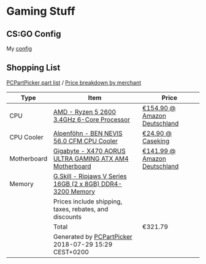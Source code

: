# Gaming Stuff

## CS:GO Config

My [config](https://gist.github.com/Paraidomat/ffd53cc64a4edcb7bf4459962147c322)

## Shopping List

<a href="https://de.pcpartpicker.com/list/hJvL7W">PCPartPicker part list</a> / <a href="https://de.pcpartpicker.com/list/hJvL7W/by_merchant/">Price breakdown by merchant</a>
<table class="pcpp-part-list">
  <thead>
    <tr>
      <th>Type</th>
      <th>Item</th>
      <th>Price</th>
    </tr>
  </thead>
  <tbody>
    <tr>
      <td class="pcpp-part-list-type">CPU</td>
      <td class="pcpp-part-list-item"><a href="https://de.pcpartpicker.com/product/jLF48d/amd-ryzen-5-2600-34ghz-6-core-processor-yd2600bbafbox">AMD - Ryzen 5 2600 3.4GHz 6-Core Processor</a></td>
      <td class="pcpp-part-list-price">
        <a href="https://de.pcpartpicker.com/product/jLF48d/amd-ryzen-5-2600-34ghz-6-core-processor-yd2600bbafbox">€154.90 @ Amazon Deutschland</a>
      </td>
    </tr>
    <tr>
      <td class="pcpp-part-list-type">CPU Cooler</td>
      <td class="pcpp-part-list-item"><a href="https://de.pcpartpicker.com/product/kPDzK8/alpenfohn-ben-nevis-560-cfm-cpu-cooler-84000000119">Alpenföhn - BEN NEVIS 56.0 CFM CPU Cooler</a></td>
      <td class="pcpp-part-list-price">
        <a href="https://de.pcpartpicker.com/product/kPDzK8/alpenfohn-ben-nevis-560-cfm-cpu-cooler-84000000119">€24.90 @ Caseking</a>
      </td>
    </tr>
    <tr>
      <td class="pcpp-part-list-type">Motherboard</td>
      <td class="pcpp-part-list-item"><a href="https://de.pcpartpicker.com/product/TWzkcf/gigabyte-x470-aorus-ultra-gaming-atx-am4-motherboard-x470-aorus-ultra-gaming">Gigabyte - X470 AORUS ULTRA GAMING ATX AM4 Motherboard</a></td>
      <td class="pcpp-part-list-price">
        <a href="https://de.pcpartpicker.com/product/TWzkcf/gigabyte-x470-aorus-ultra-gaming-atx-am4-motherboard-x470-aorus-ultra-gaming">€141.99 @ Amazon Deutschland</a>
      </td>
    </tr>
    <tr>
      <td class="pcpp-part-list-type">Memory</td>
      <td class="pcpp-part-list-item"><a href="https://de.pcpartpicker.com/product/Nqp323/gskill-memory-f43200c16d16gvrb">G.Skill - Ripjaws V Series 16GB (2 x 8GB) DDR4-3200 Memory</a></td>
      <td class="pcpp-part-list-price">
      </td>
    </tr>
    <tr>
      <td></td>
      <td class="pcpp-part-list-price-note">Prices include shipping, taxes, rebates, and discounts</td>
      <td></td>
    </tr>
    <tr>
      <td></td>
      <td class="pcpp-part-list-total">Total</td>
      <td class="pcpp-part-list-total-price">€321.79</td>
    </tr>
    <tr>
      <td></td>
      <td class="pcpp-part-list-price-note">Generated by <a href="https://pcpartpicker.com">PCPartPicker</a> 2018-07-29 15:29 CEST+0200</td>
      <td></td>
    </tr>
  </tbody>
</table>
